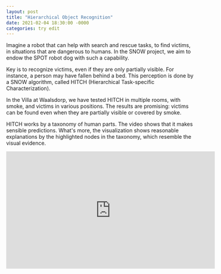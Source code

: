 ```yaml
---
layout: post
title: "Hierarchical Object Recognition"
date: 2021-02-04 18:30:00 -0000
categories: try edit
---
```


Imagine a robot that can help with search and rescue tasks, to find victims, in situations that are dangerous to humans. In the SNOW project, we aim to endow the SPOT robot dog with such a capability. 

Key is to recognize victims, even if they are only partially visible. For instance, a person may have fallen behind a bed. This perception is done by a SNOW algorithm, called HITCH (Hierarchical Task-specific Characterization). 

In the Villa at Waalsdorp, we have tested HITCH in multiple rooms, with smoke, and victims in various positions. The results are promising: victims can be found even when they are partially visible or covered by smoke.  

HITCH works by a taxonomy of human parts. The video shows that it makes sensible predictions. What's more, the visualization shows reasonable explanations by the highlighted nodes in the taxonomy, which resemble the visual evidence.

<iframe width="560" height="315" src="https://www.youtube.com/embed/GTc6Xh1ck5A" frameborder="0" allow="accelerometer; autoplay; clipboard-write; encrypted-media; gyroscope; picture-in-picture" allowfullscreen></iframe>

